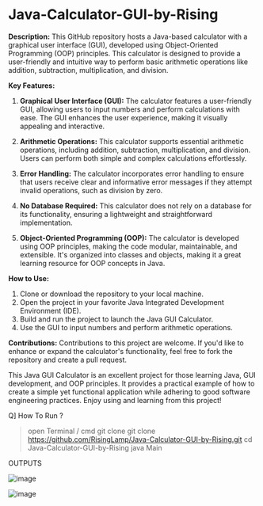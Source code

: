 # Java-Calculator-GUI-by-Rising

**Description:**
This GitHub repository hosts a Java-based calculator with a graphical user interface (GUI), developed using Object-Oriented Programming (OOP) principles. This calculator is designed to provide a user-friendly and intuitive way to perform basic arithmetic operations like addition, subtraction, multiplication, and division. 

**Key Features:**
1. **Graphical User Interface (GUI):** The calculator features a user-friendly GUI, allowing users to input numbers and perform calculations with ease. The GUI enhances the user experience, making it visually appealing and interactive.

2. **Arithmetic Operations:** This calculator supports essential arithmetic operations, including addition, subtraction, multiplication, and division. Users can perform both simple and complex calculations effortlessly.

3. **Error Handling:** The calculator incorporates error handling to ensure that users receive clear and informative error messages if they attempt invalid operations, such as division by zero.

4. **No Database Required:** This calculator does not rely on a database for its functionality, ensuring a lightweight and straightforward implementation.

5. **Object-Oriented Programming (OOP):** The calculator is developed using OOP principles, making the code modular, maintainable, and extensible. It's organized into classes and objects, making it a great learning resource for OOP concepts in Java.

**How to Use:**
1. Clone or download the repository to your local machine.
2. Open the project in your favorite Java Integrated Development Environment (IDE).
3. Build and run the project to launch the Java GUI Calculator.
4. Use the GUI to input numbers and perform arithmetic operations.

**Contributions:**
Contributions to this project are welcome. If you'd like to enhance or expand the calculator's functionality, feel free to fork the repository and create a pull request.

This Java GUI Calculator is an excellent project for those learning Java, GUI development, and OOP principles. It provides a practical example of how to create a simple yet functional application while adhering to good software engineering practices. Enjoy using and learning from this project!

Q] How To Run ?
> open Terminal / cmd
> git clone git clone https://github.com/RisingLamp/Java-Calculator-GUI-by-Rising.git
> cd Java-Calculator-GUI-by-Rising
> java Main

OUTPUTS 

![image](https://github.com/RisingLamp/Java-Calculator-GUI-by-Rising/assets/149622810/5f6dd079-0575-4b72-ad23-8c0bae121774)

![image](https://github.com/RisingLamp/Java-Calculator-GUI-by-Rising/assets/149622810/05a1739a-5cfc-4148-97da-9063cd61c902)

